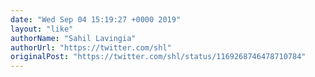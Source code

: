 ```yaml
---
date: "Wed Sep 04 15:19:27 +0000 2019"
layout: "like"
authorName: "Sahil Lavingia"
authorUrl: "https://twitter.com/shl"
originalPost: "https://twitter.com/shl/status/1169268746478710784"
---
```


